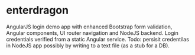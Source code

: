 # enterdragon
AngularJS login demo app with enhanced Bootstrap form validation, Angular components, UI router navigation and NodeJS backend. Login credentials verified from a static Angular service. Todo: persisit credentilas in NodeJS app possibly by writing to a text file (as a stub for a DB).


